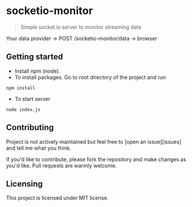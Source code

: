 # socketio-monitor
> Simple socket.io server to monitor streaming data

Your data provider -> POST /socketio-monitor/data -> browser

## Getting started

 - Install npm (node).
 - To install packages. Go to root directory of the project and run
```shell
npm install
```
 - To start server
```shell
node index.js
```
## Contributing

Project is not actively maintained but feel free to
[open an issue][issues] and tell me what you think.

If you'd like to contribute, please fork the repository and make changes as
you'd like. Pull requests are warmly welcome.

## Licensing

This project is licensed under MIT license.
